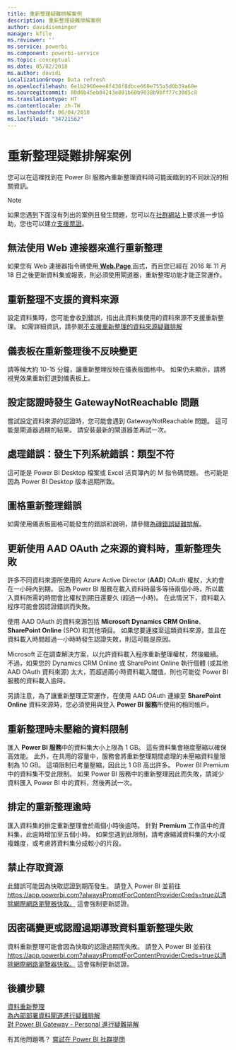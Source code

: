```yaml
---
title: 重新整理疑難排解案例
description: 重新整理疑難排解案例
author: davidiseminger
manager: kfile
ms.reviewer: ''
ms.service: powerbi
ms.component: powerbi-service
ms.topic: conceptual
ms.date: 05/02/2018
ms.author: davidi
LocalizationGroup: Data refresh
ms.openlocfilehash: 6e1b2960eee8f436f8dbce660e755a5d0b39a68e
ms.sourcegitcommit: 80d6b45eb84243e801b60b9038b9bff77c30d5c8
ms.translationtype: HT
ms.contentlocale: zh-TW
ms.lasthandoff: 06/04/2018
ms.locfileid: "34721562"
---
```

# <a name="troubleshooting-refresh-scenarios"></a>重新整理疑難排解案例
您可以在這裡找到在 Power BI 服務內重新整理資料時可能面臨到的不同狀況的相關資訊。

> [!NOTE]
> 如果您遇到下面沒有列出的案例且發生問題，您可以在[社群網站](http://community.powerbi.com/)上要求進一步協助，您也可以建立[支援票證](https://powerbi.microsoft.com/support/)。
> 
> 

## <a name="refresh-using-web-connector-doesnt-work-properly"></a>無法使用 Web 連接器來進行重新整理
如果您有 Web 連接器指令碼使用[ **Web.Page** ](https://msdn.microsoft.com/library/mt260924.aspx)函式，而且您已經在 2016 年 11 月 18 日之後更新資料集或報表，則必須使用閘道器，重新整理功能才能正常運作。

## <a name="unsupported-data-source-for-refresh"></a>重新整理不支援的資料來源
設定資料集時，您可能會收到錯誤，指出此資料集使用的資料來源不支援重新整理。 如需詳細資訊，請參閱[不支援重新整理的資料來源疑難排解](service-admin-troubleshoot-unsupported-data-source-for-refresh.md)

## <a name="dashboard-doesnt-reflect-changes-after-refresh"></a>儀表板在重新整理後不反映變更
請等候大約 10-15 分鐘，讓重新整理反映在儀表板圖格中。  如果仍未顯示，請將視覺效果重新釘選到儀表板上。

## <a name="gatewaynotreachable-when-setting-credentials"></a>設定認證時發生 GatewayNotReachable 問題
嘗試設定資料來源的認證時，您可能會遇到 GatewayNotReachable 問題。 這可能是閘道器過期的結果。  請安裝最新的閘道器並再試一次。

## <a name="processing-error-the-following-system-error-occurred-type-mismatch"></a>處理錯誤：發生下列系統錯誤：類型不符
這可能是 Power BI Desktop 檔案或 Excel 活頁簿內的 M 指令碼問題。  也可能是因為 Power BI Desktop 版本過期所致。

## <a name="tile-refresh-errors"></a>圖格重新整理錯誤
如需使用儀表板圖格可能發生的錯誤和說明，請參閱[為磚錯誤疑難排解](refresh-troubleshooting-tile-errors.md)。

## <a name="refresh-fails-when-updating-data-from-sources-that-use-aad-oauth"></a>更新使用 AAD OAuth 之來源的資料時，重新整理失敗
許多不同資料來源所使用的 Azure Active Director (**AAD**) OAuth 權杖，大約會在一小時內到期。 因為 Power BI 服務在載入資料時最多等待兩個小時，所以載入資料所需的時間會比權杖到期日還要久 (超過一小時)。 在此情況下，資料載入程序可能會因認證錯誤而失敗。

使用 AAD OAuth 的資料來源包括 **Microsoft Dynamics CRM Online**、**SharePoint Online** (SPO) 和其他項目。 如果您要連接至這類資料來源，並且在資料載入時間超過一小時時發生認證失敗，則這可能是原因。

Microsoft 正在調查解決方案，以允許資料載入程序重新整理權杖，然後繼續。 不過，如果您的 Dynamics CRM Online 或 SharePoint Online 執行個體 (或其他 AAD OAuth 資料來源) 太大，而超過兩小時資料載入閾值，則也可能從 Power BI 服務的資料載入逾時。

另請注意，為了讓重新整理正常運作，在使用 AAD OAuth 連線至 **SharePoint Online** 資料來源時，您必須使用與登入 **Power BI 服務**所使用的相同帳戶。

## <a name="uncompressed-data-limits-for-refresh"></a>重新整理時未壓縮的資料限制
匯入 **Power BI 服務**中的資料集大小上限為 1 GB。 這些資料集會極度壓縮以確保高效能。 此外，在共用的容量中，服務會將重新整理期間處理的未壓縮資料量限制為 10 GB。 這項限制已考量壓縮，因此比 1 GB 高出許多。 Power BI Premium 中的資料集不受此限制。 如果 Power BI 服務中的重新整理因此而失敗，請減少資料匯入 Power BI 中的資料，然後再試一次。

## <a name="scheduled-refresh-timeout"></a>排定的重新整理逾時
匯入資料集的排定重新整理會於兩個小時後逾時。 針對 **Premium** 工作區中的資料集，此逾時增加至五個小時。 如果您遇到此限制，請考慮縮減資料集的大小或複雜度，或考慮將資料集分成較小的片段。

## <a name="access-to-the-resource-is-forbidden"></a>禁止存取資源  
此錯誤可能因為快取認證到期而發生。 請登入 Power BI 並前往 https://app.powerbi.com?alwaysPromptForContentProviderCreds=true以清除網際網路瀏覽器快取。 這會強制更新認證。 
    
    
## <a name="data-refresh-failure-because-of-password-change-or-expired-credentials"></a>因密碼變更或認證過期導致資料重新整理失敗 
資料重新整理可能會因為快取的認證過期而失敗。 請登入 Power BI 並前往 https://app.powerbi.com?alwaysPromptForContentProviderCreds=true以清除網際網路瀏覽器快取。 這會強制更新認證。


## <a name="next-steps"></a>後續步驟
[資料重新整理](refresh-data.md)  
[為內部部署資料閘道進行疑難排解](service-gateway-onprem-tshoot.md)  
[對 Power BI Gateway - Personal 進行疑難排解](service-admin-troubleshooting-power-bi-personal-gateway.md)  

有其他問題嗎？ [嘗試在 Power BI 社群提問](http://community.powerbi.com/)


